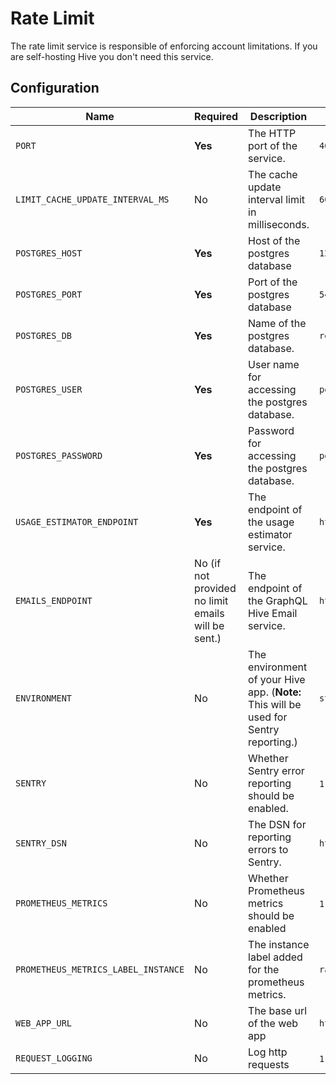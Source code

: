 # Rate Limit

The rate limit service is responsible of enforcing account limitations. If you are self-hosting Hive
you don't need this service.

## Configuration

| Name                                | Required                                           | Description                                                                           | Example Value                                        |
| ----------------------------------- | -------------------------------------------------- | ------------------------------------------------------------------------------------- | ---------------------------------------------------- |
| `PORT`                              | **Yes**                                            | The HTTP port of the service.                                                         | `4012`                                               |
| `LIMIT_CACHE_UPDATE_INTERVAL_MS`    | No                                                 | The cache update interval limit in milliseconds.                                      | `60_000`                                             |
| `POSTGRES_HOST`                     | **Yes**                                            | Host of the postgres database                                                         | `127.0.0.1`                                          |
| `POSTGRES_PORT`                     | **Yes**                                            | Port of the postgres database                                                         | `5432`                                               |
| `POSTGRES_DB`                       | **Yes**                                            | Name of the postgres database.                                                        | `registry`                                           |
| `POSTGRES_USER`                     | **Yes**                                            | User name for accessing the postgres database.                                        | `postgres`                                           |
| `POSTGRES_PASSWORD`                 | **Yes**                                            | Password for accessing the postgres database.                                         | `postgres`                                           |
| `USAGE_ESTIMATOR_ENDPOINT`          | **Yes**                                            | The endpoint of the usage estimator service.                                          | `http://127.0.0.1:4011`                              |
| `EMAILS_ENDPOINT`                   | No (if not provided no limit emails will be sent.) | The endpoint of the GraphQL Hive Email service.                                       | `http://127.0.0.1:6260`                              |
| `ENVIRONMENT`                       | No                                                 | The environment of your Hive app. (**Note:** This will be used for Sentry reporting.) | `staging`                                            |
| `SENTRY`                            | No                                                 | Whether Sentry error reporting should be enabled.                                     | `1` (enabled) or `0` (disabled)                      |
| `SENTRY_DSN`                        | No                                                 | The DSN for reporting errors to Sentry.                                               | `https://dooobars@o557896.ingest.sentry.io/12121212` |
| `PROMETHEUS_METRICS`                | No                                                 | Whether Prometheus metrics should be enabled                                          | `1` (enabled) or `0` (disabled)                      |
| `PROMETHEUS_METRICS_LABEL_INSTANCE` | No                                                 | The instance label added for the prometheus metrics.                                  | `rate-limit`                                         |
| `WEB_APP_URL`                       | No                                                 | The base url of the web app                                                           | `https://your-instance.com`                          |
| `REQUEST_LOGGING`                   | No                                                 | Log http requests                                                                     | `1` (enabled) or `0` (disabled)                      |
